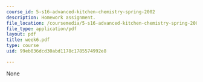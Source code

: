 ```yaml
---
course_id: 5-s16-advanced-kitchen-chemistry-spring-2002
description: Homework assignment.
file_location: /coursemedia/5-s16-advanced-kitchen-chemistry-spring-2002/99eb036dcd30abd1178c1785574992e8_week6.pdf
file_type: application/pdf
layout: pdf
title: week6.pdf
type: course
uid: 99eb036dcd30abd1178c1785574992e8

---
```

None